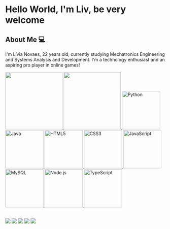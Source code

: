 # Hello World, I'm Liv, be very welcome

## About Me 💻

I'm Lívia Novaes, 22 years old, currently studying Mechatronics Engineering and Systems Analysis and Development. I'm a technology enthusiast and an aspiring pro player in online games!

<table>
  <a href="https://github.com/livianovaes">
  <img height="180em" src="https://github-readme-stats.vercel.app/api?username=livianovaes&show_icons=true&theme=tokyonight&include_all_commits=true&count_private=true"/>
  <img height="180em" src="https://github-readme-stats.vercel.app/api/top-langs/?username=livianovaes&layout=compact&langs_count=6&theme=tokyonight"/>
  <img src="https://img.icons8.com/color/2x/python.png" width="120" alt="Python">
  <img src="https://img.icons8.com/color/2x/java-coffee-cup-logo.png" width="120" alt="Java">
  <img src="https://img.icons8.com/color/2x/html-5.png" width="120" alt="HTML5">
  <img src="https://img.icons8.com/color/2x/css3.png" width="120" alt="CSS3">
  <img src="https://static.vecteezy.com/system/resources/previews/027/127/560/non_2x/javascript-logo-javascript-icon-transparent-free-png.png" width="120" alt="JavaScript">
  <img src="https://img.icons8.com/color/2x/mysql-logo.png" width="120" alt="MySQL">
  <img src="https://img.icons8.com/color/2x/nodejs.png" width="120" alt="Node.js">
  <img src="https://img.icons8.com/color/2x/typescript.png" width="120" alt="TypeScript">
</table>

<div> 
  <a href="https://www.youtube.com/@Livzadaaa" target="_blank"><img src="https://img.shields.io/badge/YouTube-FF0000?style=for-the-badge&logo=youtube&logoColor=white" target="_blank"></a>
  <a href="https://www.instagram.com/livianovaaes/" target="_blank"><img src="https://img.shields.io/badge/-Instagram-%23E4405F?style=for-the-badge&logo=instagram&logoColor=white" target="_blank"></a>
  <a href="https://www.twitch.tv/livzadaaa" target="_blank"><img src="https://img.shields.io/badge/Twitch-9146FF?style=for-the-badge&logo=twitch&logoColor=white" target="_blank"></a>
  <a href = "mailto:liviajfnovaes15@gmail.comtw"><img src="https://img.shields.io/badge/-Gmail-%23333?style=for-the-badge&logo=gmail&logoColor=white" target="_blank"></a>
  <a href="https://www.linkedin.com/in/lívia-novaes-65ba982b8/" target="_blank"><img src="https://img.shields.io/badge/-LinkedIn-%230077B5?style=for-the-badge&logo=linkedin&logoColor=white" target="_blank"></a> 
</div>


